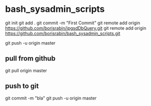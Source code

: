 # bash_sysadmin_scripts
git init
git add .
git commit -m "First Commit"
git remote add origin https://github.com/borisrabin/ipgsdDbQuery.git
git remote add origin https://github.com/borisrabin/bash_sysadmin_scripts.git

git push -u origin master



pull from github
-------------------------------
git pull origin master



push to git
--------------------------------
git commit -m "bla"
git push -u origin master
